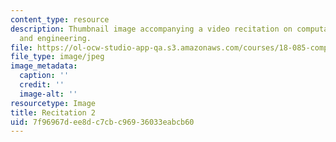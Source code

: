 ```yaml
---
content_type: resource
description: Thumbnail image accompanying a video recitation on computational science
  and engineering.
file: https://ol-ocw-studio-app-qa.s3.amazonaws.com/courses/18-085-computational-science-and-engineering-i-fall-2008/7f96967dee8dc7cbc96936033eabcb60_r2.jpg
file_type: image/jpeg
image_metadata:
  caption: ''
  credit: ''
  image-alt: ''
resourcetype: Image
title: Recitation 2
uid: 7f96967d-ee8d-c7cb-c969-36033eabcb60
---
```

